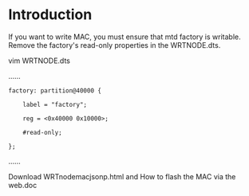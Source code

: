 Introduction
===

If you want to write MAC, you must ensure that mtd factory is writable.
Remove the factory's read-only properties in the WRTNODE.dts.
	
vim WRTNODE.dts

......

	factory: partition@40000 {

		label = "factory";

		reg = <0x40000 0x10000>;

		#read-only;

	};

......

Download WRTnodemacjsonp.html and How to flash the MAC via the web.doc
